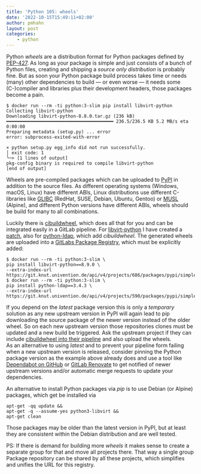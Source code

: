 ```yaml
---
title: 'Python 105: wheels'
date: '2022-10-15T15:49:11+02:00'
author: pmhahn
layout: post
categories:
    - python
---
```


Python *wheels* are a distribution format for Python packages defined by [PEP-427](https://peps.python.org/pep-0427/). As long as your package is simple and just consists of a bunch of Python files, creating and shipping a *source only distribution* is probably fine. But as soon your Python package build process takes time or needs (many) other dependencies to build — or even worse — it needs some (C-)compiler and libraries plus their development headers, those packages become a pain.

```console
$ docker run --rm -ti python:3-slim pip install libvirt-python
Collecting libvirt-python
Downloading libvirt-python-8.8.0.tar.gz (236 kB)
━━━━━━━━━━━━━━━━━━━━━━━━━━━━━━━━━━━━━━━━ 236.5/236.5 KB 5.2 MB/s eta 0:00:00
Preparing metadata (setup.py) ... error
error: subprocess-exited-with-error

× python setup.py egg_info did not run successfully.
│ exit code: 1
╰─> [1 lines of output]
pkg-config binary is required to compile libvirt-python
[end of output]
```

  
Wheels are pre-compiled packages which can be uploaded to [PyPI](https://pypi.org/) in addition to the source files. As different operating systems (Windows, macOS, Linux) have different ABIs, Linux distributions use different C-libraries like [GLIBC](https://www.gnu.org/software/libc/) (RedHat, SUSE, Debian, Ubuntu, Gentoo) or [MUSL](http://MUSL) (Alpine), and different Python versions have different ABIs, wheels should be build for many to all combinations.  
  
Luckily there is [cibuildwheel](https://gitlab.com/joerick/cibuildwheel), which does all that for you and can be integrated easily in a GitLab pipeline. For [libvirt-python](http://libvirt-python) I have created a [patch](https://git.knut.univention.de/phahn/libvirt-python/-/commit/4849dcb8157160948d8eef783359aa7d7610f05e), also for [python-ldap](https://git.knut.univention.de/phahn/python-ldap/-/commit/f7dca573f61f1e685f333d97d92d99a6087fde3a), which add *cibuildwheel*. The generated wheels are uploaded into a [GitLabs Package Registry](https://git.knut.univention.de/phahn/libvirt-python/-/packages/211), which must be explicitly added:

```
$ docker run --rm -ti python:3-slim \
pip install libvirt-python==8.9.0 \
--extra-index-url https://git.knut.univention.de/api/v4/projects/686/packages/pypi/simple
$ docker run --rm -ti python:3-slim \
pip install python-ldap==3.4.3 \
--extra-index-url https://git.knut.univention.de/api/v4/projects/590/packages/pypi/simple
```

If you depend on the *latest* package version this is only a *temporary* solution as any new upstream version in PyPI will again lead to pip downloading the source package of the newer version instead of the older wheel. So on each new upstream version those repositories clones must be updated and a new build be triggered. Ask the upstream project if they can include [cibuildwheel into their pipeline](https://cibuildwheel.readthedocs.io/en/stable/setup/#configure-a-ci-service) and also upload the wheels.  
As an alternative to using *latest* and to prevent your pipeline form failing when a new upstream version is released, consider pinning the Python package version as the example above already does and use a tool like [Dependabot on GitHub](https://github.com/dependabot/dependabot-core) or [GitLab Renovate](https://docs.renovatebot.com/modules/platform/gitlab/) to get notified of newer upstream versions and/or automatic merge requests to update your dependencies.

An alternative to install Python packages via *pip* is to use Debian (or Alpine) packages, which get be installed via

```
apt-get -qq update &&
apt-get -q --assume-yes python3-libvirt &&
apt-get clean
```

Those packages may be older than the latest version in PyPI, but at least they are consistent within the Debian distribution and are well tested.

PS: If there is demand for building more *wheels* it makes sense to create a separate group for that and move all projects there. That way a single group Package repository can be shared by all these projects, which simplifies and unifies the URL for this registry.
